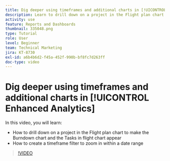 ```yaml
---
title: Dig deeper using timeframes and additional charts in [!UICONTROL Enhanced Analytics]
description: Learn to drill down on a project in the Flight plan chart to make the Burndown chart and the Tasks in flight chart appear in Workfront.
activity: use
feature: Reports and Dashboards
thumbnail: 335048.png
type: Tutorial
role: User
level: Beginner
team: Technical Marketing
jira: KT-8730
exl-id: a6b4b6d2-f45a-452f-990b-bf8fc7d263ff
doc-type: video
---
```

# Dig deeper using timeframes and additional charts in [!UICONTROL Enhanced Analytics]

In this video, you will learn:

* How to drill down on a project in the Flight plan chart to make the Burndown chart and the Tasks in flight chart appear
* How to create a timeframe filter to zoom in within a date range

>[!VIDEO](https://video.tv.adobe.com/v/335048/?quality=12&learn=on)
